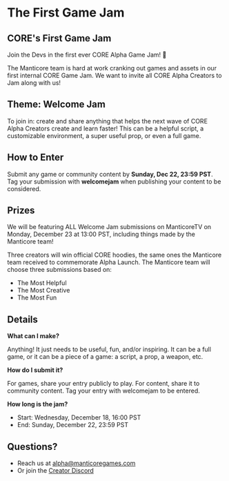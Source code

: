 # The First Game Jam 

## CORE's First Game Jam  

Join the Devs in the first ever CORE Alpha Game Jam! :tada:

The Manticore team is hard at work cranking out games and assets in our first internal CORE Game Jam. We want to invite all CORE Alpha Creators to Jam along with us!

## Theme: Welcome Jam
To join in: create and share anything that helps the next wave of CORE Alpha Creators create and learn faster!  This can be a helpful script, a customizable environment, a super useful prop, or even a full game.

## How to Enter
Submit any game or community content by **Sunday, Dec 22, 23:59 PST**. Tag your submission with **welcomejam** when publishing your content to be considered.

## Prizes

We will be featuring ALL Welcome Jam submissions on ManticoreTV on Monday, December 23 at 13:00 PST, including things made by the Manticore team!

Three creators will win official CORE hoodies, the same ones the Manticore team received to commemorate Alpha Launch. The Manticore team will choose three submissions based on:
- The Most Helpful
- The Most Creative
- The Most Fun


## Details

**What can I make?**

Anything! It just needs to be useful, fun, and/or inspiring. It can be a full game, or it can be a piece of a game: a script, a prop, a weapon, etc.
 
**How do I submit it?**

For games, share your entry publicly to play. For content, share it to community content. Tag your entry with welcomejam to be entered.
 
**How long is the jam?**

- Start: Wednesday, December 18, 16:00 PST
- End: Sunday, December 22, 23:59 PST

## Questions?
* Reach us at alpha@manticoregames.com
* Or join the [Creator Discord](../discord/)




